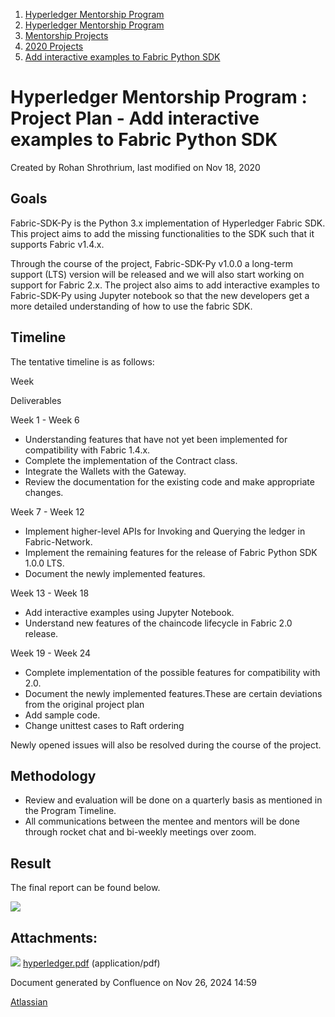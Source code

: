 1. [Hyperledger Mentorship Program](index.html)
2. [Hyperledger Mentorship Program](Hyperledger-Mentorship-Program_21954571.html)
3. [Mentorship Projects](Mentorship-Projects_21954604.html)
4. [2020 Projects](2020-Projects_21963347.html)
5. [Add interactive examples to Fabric Python SDK](21956136.html)

# Hyperledger Mentorship Program : Project Plan - Add interactive examples to Fabric Python SDK

Created by Rohan Shrothrium, last modified on Nov 18, 2020

## Goals

Fabric-SDK-Py is the Python 3.x implementation of Hyperledger Fabric SDK. This project aims to add the missing functionalities to the SDK such that it supports Fabric v1.4.x.

Through the course of the project, Fabric-SDK-Py v1.0.0 a long-term support (LTS) version will be released and we will also start working on support for Fabric 2.x. The project also aims to add interactive examples to Fabric-SDK-Py using Jupyter notebook so that the new developers get a more detailed understanding of how to use the fabric SDK.

## Timeline

The tentative timeline is as follows:

Week

Deliverables

Week 1 - Week 6 

- Understanding features that have not yet been implemented for compatibility with Fabric 1.4.x.
- Complete the implementation of the Contract class.
- Integrate the Wallets with the Gateway.
- Review the documentation for the existing code and make appropriate changes.

Week 7 - Week 12

- Implement higher-level APIs for Invoking and Querying the ledger in Fabric-Network.
- Implement the remaining features for the release of Fabric Python SDK 1.0.0 LTS.
- Document the newly implemented features.

Week 13 - Week 18

- Add interactive examples using Jupyter Notebook.
- Understand new features of the chaincode lifecycle in Fabric 2.0 release.

Week 19 - Week 24

- Complete implementation of the possible features for compatibility with 2.0.
- Document the newly implemented features.These are certain deviations from the original project plan
- Add sample code.
- Change unittest cases to Raft ordering

Newly opened issues will also be resolved during the course of the project.

## Methodology

- Review and evaluation will be done on a quarterly basis as mentioned in the Program Timeline.
- All communications between the mentee and mentors will be done through rocket chat and bi-weekly meetings over zoom.

## Result

The final report can be found below.

[![](attachments/thumbnails/21954704/21964135)](attachments/21954704/21964135.pdf)

## Attachments:

![](images/icons/bullet_blue.gif) [hyperledger.pdf](attachments/21954704/21964135.pdf) (application/pdf)

Document generated by Confluence on Nov 26, 2024 14:59

[Atlassian](http://www.atlassian.com/)
